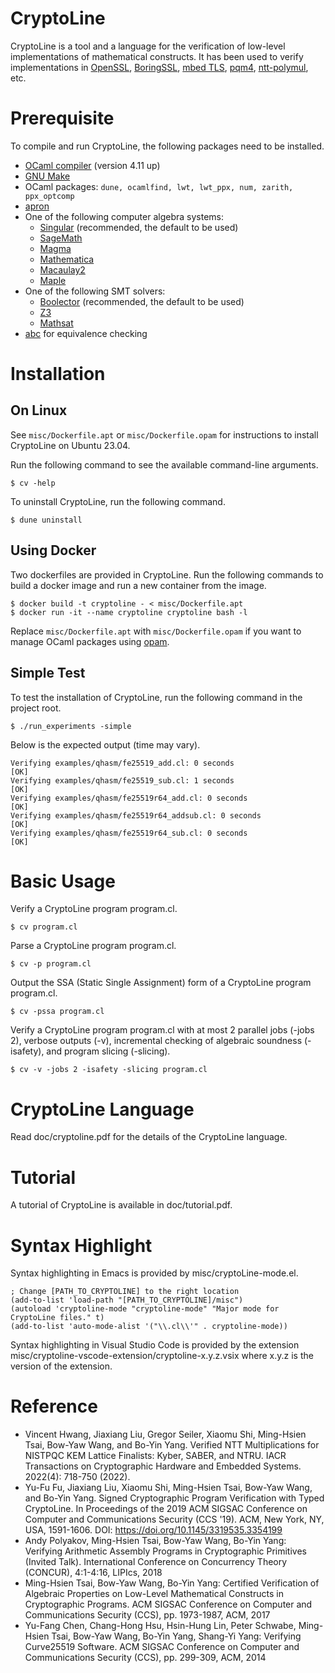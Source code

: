 CryptoLine
==========

CryptoLine is a tool and a language for the verification of low-level
implementations of mathematical constructs. It has been used to verify
implementations in
[OpenSSL](https://www.openssl.org),
[BoringSSL](https://opensource.google.com/projects/boringssl),
[mbed TLS](https://tls.mbed.org),
[pqm4](https://github.com/mupq/pqm4),
[ntt-polymul](https://github.com/ntt-polymul/ntt-polymul), etc.


Prerequisite
============

To compile and run CryptoLine, the following packages need to be installed.

- [OCaml compiler](https://ocaml.org) (version 4.11 up)
- [GNU Make](https://www.gnu.org/software/make/)
- OCaml packages: `dune, ocamlfind, lwt, lwt_ppx, num, zarith, ppx_optcomp`
- [apron](https://antoinemine.github.io/Apron/doc/)
- One of the following computer algebra systems:
  + [Singular](https://www.singular.uni-kl.de) (recommended, the default to
    be used)
  + [SageMath](http://www.sagemath.org)
  + [Magma](http://magma.maths.usyd.edu.au/magma/)
  + [Mathematica](https://www.wolfram.com/mathematica/)
  + [Macaulay2](https://faculty.math.illinois.edu/Macaulay2/)
  + [Maple](https://www.maplesoft.com)
- One of the following SMT solvers:
  + [Boolector](https://boolector.github.io) (recommended, the default to be
    used)
  + [Z3](https://github.com/Z3Prover/z3)
  + [Mathsat](http://mathsat.fbk.eu)
- [abc](http://people.eecs.berkeley.edu/~alanmi/abc/abc.htm) for equivalence
  checking


Installation
============

On Linux
--------

See `misc/Dockerfile.apt` or `misc/Dockerfile.opam` for instructions to install
CryptoLine on Ubuntu 23.04.

Run the following command to see the available command-line arguments.

```
$ cv -help
```

To uninstall CryptoLine, run the following command.

```
$ dune uninstall
```

Using Docker
------------

Two dockerfiles are provided in CryptoLine. Run the following commands to build
a docker image and run a new container from the image.

```
$ docker build -t cryptoline - < misc/Dockerfile.apt
$ docker run -it --name cryptoline cryptoline bash -l
```

Replace `misc/Dockerfile.apt` with `misc/Dockerfile.opam` if you want to manage
OCaml packages using [opam](https://opam.ocaml.org).

Simple Test
-----------

To test the installation of CryptoLine, run the following command in the
project root.

```
$ ./run_experiments -simple
```

Below is the expected output (time may vary).

```
Verifying examples/qhasm/fe25519_add.cl: 0 seconds                          [OK]
Verifying examples/qhasm/fe25519_sub.cl: 1 seconds                          [OK]
Verifying examples/qhasm/fe25519r64_add.cl: 0 seconds                       [OK]
Verifying examples/qhasm/fe25519r64_addsub.cl: 0 seconds                    [OK]
Verifying examples/qhasm/fe25519r64_sub.cl: 0 seconds                       [OK]
```


Basic Usage
===========

Verify a CryptoLine program program.cl.

```
$ cv program.cl
```

Parse a CryptoLine program program.cl.

```
$ cv -p program.cl
```

Output the SSA (Static Single Assignment) form of a CryptoLine program
program.cl.

```
$ cv -pssa program.cl
```

Verify a CryptoLine program program.cl with at most 2 parallel jobs (-jobs 2),
verbose outputs (-v), incremental checking of algebraic soundness (-isafety),
and program slicing (-slicing).

```
$ cv -v -jobs 2 -isafety -slicing program.cl
```


CryptoLine Language
===================

Read doc/cryptoline.pdf for the details of the CryptoLine language.


Tutorial
========

A tutorial of CryptoLine is available in doc/tutorial.pdf.


Syntax Highlight
================

Syntax highlighting in Emacs is provided by misc/cryptoLine-mode.el.

```elisp
; Change [PATH_TO_CRYPTOLINE] to the right location
(add-to-list 'load-path "[PATH_TO_CRYPTOLINE]/misc")
(autoload 'cryptoline-mode "cryptoline-mode" "Major mode for CryptoLine files." t)
(add-to-list 'auto-mode-alist '("\\.cl\\'" . cryptoline-mode))
```

Syntax highlighting in Visual Studio Code is provided by the extension
misc/cryptoline-vscode-extension/cryptoline-x.y.z.vsix where x.y.z is
the version of the extension.

Reference
=========

- Vincent Hwang, Jiaxiang Liu, Gregor Seiler, Xiaomu Shi, Ming-Hsien Tsai, Bow-Yaw Wang, and Bo-Yin Yang.
  Verified NTT Multiplications for NISTPQC KEM Lattice Finalists: Kyber, SABER, and NTRU. 
  IACR Transactions on Cryptographic Hardware and Embedded Systems. 2022(4): 718-750 (2022).
- Yu-Fu Fu, Jiaxiang Liu, Xiaomu Shi, Ming-Hsien Tsai, Bow-Yaw Wang, and Bo-Yin Yang.
  Signed Cryptographic Program Verification with Typed CryptoLine.
  In Proceedings of the 2019 ACM SIGSAC Conference on Computer and Communications Security (CCS '19).
  ACM, New York, NY, USA, 1591-1606. DOI: https://doi.org/10.1145/3319535.3354199
- Andy Polyakov, Ming-Hsien Tsai, Bow-Yaw Wang, Bo-Yin Yang:
  Verifying Arithmetic Assembly Programs in Cryptographic Primitives (Invited Talk).
  International Conference on Concurrency Theory (CONCUR),
  4:1-4:16, LIPIcs, 2018
- Ming-Hsien Tsai, Bow-Yaw Wang, Bo-Yin Yang:
  Certified Verification of Algebraic Properties on Low-Level Mathematical Constructs in Cryptographic Programs.
  ACM SIGSAC Conference on Computer and Communications Security (CCS),
  pp. 1973-1987, ACM, 2017
- Yu-Fang Chen, Chang-Hong Hsu, Hsin-Hung Lin, Peter Schwabe, Ming-Hsien Tsai, Bow-Yaw Wang, Bo-Yin Yang, Shang-Yi Yang:
  Verifying Curve25519 Software.
  ACM SIGSAC Conference on Computer and Communications Security (CCS),
  pp. 299-309, ACM, 2014
